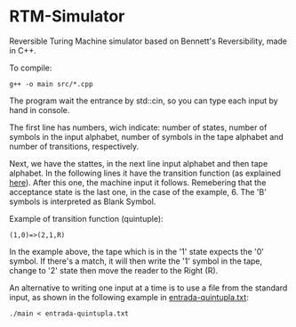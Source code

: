 # RTM-Simulator

Reversible Turing Machine simulator based on Bennett's Reversibility, made in C++.

To compile:

`g++ -o main src/*.cpp`

The program wait the entrance by std::cin, so you can type each input by hand in console.

The first line has numbers, wich indicate: number of states, number of symbols in the input alphabet, number of symbols in the tape alphabet and number of transitions, respectively.

Next, we have the stattes, in the next line input alphabet and then tape alphabet. In the following lines it have the transition function (as explained [here](https://mathweb.ucsd.edu/~sbuss/CourseWeb/Math268_2013W/Bennett_Reversibiity.pdf)). After this one, the machine input it follows. Remebering that the acceptance state is the last one, in the case of the example, 6. The 'B' symbols is interpreted as Blank Symbol.

Example of transition function (quintuple):

`(1,0)=>(2,1,R)`

In the example above, the tape which is in the '1' state expects the '0' symbol. If there's a match, it will then write the '1' symbol in the tape, change to '2' state then move the reader to the Right (R).

An alternative to writing one input at a time is to use a file from the standard input, as shown in the following example in [entrada-quintupla.txt](entrada-quintupla.txt):

`./main < entrada-quintupla.txt`
